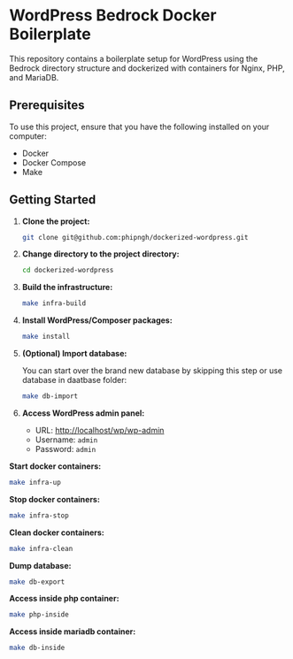 # WordPress Bedrock Docker Boilerplate

This repository contains a boilerplate setup for WordPress using the Bedrock directory structure and dockerized with containers for Nginx, PHP, and MariaDB.

## Prerequisites

To use this project, ensure that you have the following installed on your computer:

- Docker
- Docker Compose
- Make

## Getting Started

1. **Clone the project:**

    ```bash
    git clone git@github.com:phipngh/dockerized-wordpress.git
    ```

2. **Change directory to the project directory:**

    ```bash
    cd dockerized-wordpress
    ```

3. **Build the infrastructure:**

    ```bash
    make infra-build
    ```

4. **Install WordPress/Composer packages:**

    ```bash
    make install
    ```

5. **(Optional) Import database:**

   You can start over the brand new database by skipping this step or use database in daatbase folder:

    ```bash
    make db-import
    ```

6. **Access WordPress admin panel:**

    - URL: [http://localhost/wp/wp-admin](http://localhost/wp/wp-admin)
    - Username: `admin`
    - Password: `admin`

**Start docker containers:**

   ```bash
   make infra-up
   ```

**Stop docker containers:**

   ```bash
   make infra-stop
   ```

**Clean docker containers:**

   ```bash
   make infra-clean
   ```

**Dump database:**

   ```bash
   make db-export
   ```

**Access inside php container:**

   ```bash
   make php-inside
   ```

**Access inside mariadb container:**

   ```bash
   make db-inside
   ```

[//]: # (## Notes)

